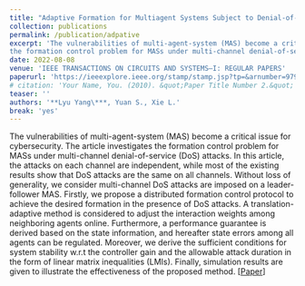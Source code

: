 ```yaml
---
title: "Adaptive Formation for Multiagent Systems Subject to Denial-of-Service Attacks"
collection: publications
permalink: /publication/adpative
excerpt: 'The vulnerabilities of multi-agent-system (MAS) become a critical issue for cybersecurity. The article investigates
the formation control problem for MASs under multi-channel denial-of-service (DoS) attacks. In this article, the attacks on each channel are independent, while most of the existing results show that DoS attacks are the same on all channels. Without loss of generality, we consider multi-channel DoS attacks are imposed on a leader-follower MAS. F\[[Video](https://youtu.be/3oumqy65wMk)\]'
date: 2022-08-08
venue: 'IEEE TRANSACTIONS ON CIRCUITS AND SYSTEMS—I: REGULAR PAPERS' 
paperurl: 'https://ieeexplore.ieee.org/stamp/stamp.jsp?tp=&arnumber=9791112'
# citation: 'Your Name, You. (2010). &quot;Paper Title Number 2.&quot; <i>Journal 1</i>. 1(2).'
teaser: ''
authors: '**Lyu Yang\***, Yuan S., Xie L.'
break: 'yes'
---
```

The vulnerabilities of multi-agent-system (MAS) become a critical issue for cybersecurity. The article investigates the formation control problem for MASs under multi-channel denial-of-service (DoS) attacks. In this article, the attacks on each channel are independent, while most of the existing results show that DoS attacks are the same on all channels. Without loss of generality, we consider multi-channel DoS attacks are imposed on a leader-follower MAS. Firstly, we propose a distributed formation control protocol to achieve the desired formation in the presence of DoS attacks. A translation-adaptive method is considered to adjust the interaction weights among neighboring agents online. Furthermore, a performance guarantee is derived based on the state information, and hereafter state errors among all agents can be regulated. Moreover, we derive the sufficient conditions for system stability w.r.t the controller gain and the allowable attack duration in the form of linear matrix inequalities (LMIs). Finally, simulation results are given to illustrate the effectiveness of the proposed method.
\[[Paper](https://ieeexplore.ieee.org/stamp/stamp.jsp?tp=&arnumber=9791112)\]

<!-- <img style="float: center;" src="/images/vinsL.gif"> -->
